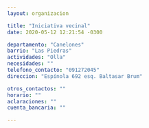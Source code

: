 ```yaml
---
layout: organizacion

title: "Iniciativa vecinal"
date: 2020-05-12 12:21:54 -0300

departamento: "Canelones"
barrio: "Las Piedras"
actividades: "Olla"
necesidades: ""
telefono_contacto: "091272045"
direccion: "Espínola 692 esq. Baltasar Brum"

otros_contactos: ""
horario: ""
aclaraciones: ""
cuenta_bancaria: ""

---
```

